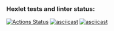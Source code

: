 ### Hexlet tests and linter status:
[![Actions Status](https://github.com/L30PRD/java-project-61/workflows/hexlet-check/badge.svg)](https://github.com/L30PRD/java-project-61/actions)
[![asciicast](https://asciinema.org/a/QCu6cpyFQiD47Q27mQ4gN1aQi.svg)](https://asciinema.org/a/QCu6cpyFQiD47Q27mQ4gN1aQi)
[![asciicast](https://asciinema.org/a/Uyy6x4IgdEcaYLERZD7IMqdkQ.svg)](https://asciinema.org/a/Uyy6x4IgdEcaYLERZD7IMqdkQ)